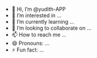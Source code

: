- 👋 Hi, I’m @yudith-APP
- 👀 I’m interested in ...
- 🌱 I’m currently learning ...
- 💞️ I’m looking to collaborate on ...
- 📫 How to reach me ...
- 😄 Pronouns: ...
- ⚡ Fun fact: ...

<!---
yudith-APP/yudith-APP is a ✨ special ✨ repository because its `README.md` (this file) appears on your GitHub profile.
You can click the Preview link to take a look at your changes.
--->
